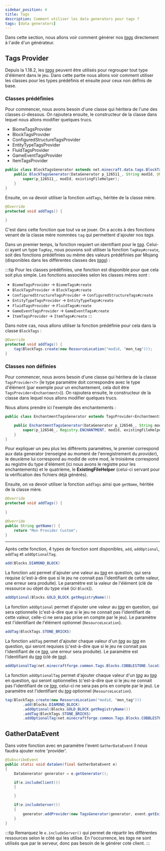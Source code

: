 ```yaml
---
sidebar_position: 4
title: Tags
description: Comment utiliser les data generators pour tags ?
tags: [data generators]
---
```


Dans cette section, nous allons voir comment générer nos [_tags_](../bases/resources/tags) directement à l'aide d'un générateur.

## Tags Provider

Depuis la 1.18.2, les [_tags_](../bases/resources/tags) peuvent être utilisés pour regrouper tout type d'élément dans le jeu. Dans cette partie nous allons voir comment utiliser les classes pour les types prédéfinis et ensuite pour ceux non définis de base.

### Classes prédéfinies

Pour commencer, nous avons besoin d'une classe qui héritera de l'une des classes ci-dessous. On rajoutera ensuite, le constructeur de la classe dans lequel nous allons modifier quelques trucs.

- BiomeTagsProvider
- BlockTagsProvider
- ConfiguredStructureTagsProvider
- EntityTypeTagsProvider
- FluidTagsProvider
- GameEventTagsProvider
- ItemTagsProvider

```java
public class BlockTagsGenerator extends net.minecraft.data.tags.BlockTagsProvider {
    public BlockTagsGenerator(DataGenerator p_126511_, String modId, @Nullable ExistingFileHelper existingFileHelper) {
        super(p_126511_, modId, existingFileHelper);
    }
}
```

Ensuite, on va devoir utiliser la fonction `addTags`, héritée de la classe mère.

```java
@Override
protected void addTags() {
    
}
```

C'est dans cette fonction que tout va se jouer. On a accès à des fonctions venant de la classe mère nommées `tag` qui permettent d'ajouter nos _tags_.

Dans un premier temps, la fonction requiert un identifiant pour le [_tag_](../bases/resources/tags). Celui-ci ayant un type `TagKey`, nous pouvons soit utiliser la fonction `TagKey#create`, soit des fonctions prédéfinies ou même des valeurs prédéfinies par Mojang (disponibles dans les différentes classes des [_tags_](../bases/resources/tags)) :

:::tip
Pour les classes prédéfinies, une fonction est disponible pour que cela soit plus simple. Les fonctions associées selon les classes mères sont :
- `BiomeTagsProvider` -> `BiomeTags#create`
- `BlockTagsProvider` -> `BlockTags#create`
- `ConfiguredStructureTagsProvider` -> `ConfiguredStructureTags#create`
- `EntityTypeTagsProvider` -> `EntityTypeTags#create`
- `FluidTagsProvider` -> `FluidTags#create`
- `GameEventTagsProvider` -> `GameEventTags#create`
- `ItemTagsProvider` -> `ItemTags#create`
:::

Dans notre cas, nous allons utiliser la fonction prédéfinie pour cela dans la classe `BlockTags` :

```java
@Override
protected void addTags() {
    tag(BlockTags.create(new ResourceLocation("modid, "mon_tag")));
}
```

### Classes non définies

Pour commencer, nous avons besoin d'une classe qui héritera de la classe `TagsProvider<?>` (le type paramètre doit correspondre avec le type d'élément (par exemple pour un enchantement, cela doit être `TagsProvider<Enchantment>`)). 
On rajoutera ensuite, le constructeur de la classe dans lequel nous allons modifier quelques trucs.

Nous allons prendre ici l'exemple des enchantements :
```java
public class EnchantmentTagsGenerator extends TagsProvider<Enchantment> {

    public EnchantmentTagsGenerator(DataGenerator p_126546_, String modId, @Nullable ExistingFileHelper existingFileHelper) {
        super(p_126546_, Registry.ENCHANTMENT, modId, existingFileHelper);
    }
}
```

Pour expliquer un peu plus les différents paramètres, le premier correspond aux data generator (renseigné au moment de l'enregistrement du _provider_), le deuxième lui correspond au modid de votre mod, le troisième correspond au registre du type d'élément (ici nous avons le registre pour les enchantements) et le quatrième, le **ExistingFileHelper** (celui-ci servant pour la vérification des fichiers déjà générés).

Ensuite, on va devoir utiliser la fonction `addTags` ainsi que `getName`, héritée de la classe mère.

```java
@Override
protected void addTags() {
    
}

@Override
public String getName() {
    return "Mon Provider Custom";
}
```

---

Après cette fonction, 4 types de fonction sont disponibles, `add`, `addOptional`, `addTag` et `addOptionalTag`.

```java
add(Blocks.DIAMOND_BLOCK)
```

La fonction `add` permet d'ajouter une valeur au [_tag_](../bases/resources/tags) en question, qui sera requise (c'est-à-dire que si le jeu ne connait pas l'identifiant de cette valeur, une erreur sera produite). Le paramètre est la valeur de l'élément (clé de ressource ou objet du type visé (ici `Block`)).

```java
addOptional(Blocks.GOLD_BLOCK.getRegistryName())
```

La fonction `addOptional` permet d'ajouter une valeur au [_tag_](../bases/resources/tags) en question, qui sera optionnelle (c'est-à-dire que si le jeu ne connait pas l'identifiant de cette valeur, celle-ci ne sera pas prise en compte par le jeu). Le paramètre est l'identifiant de l'élément optionnel (`ResourceLocation`).

```java
addTag(BlockTags.STONE_BRICKS)
```

La fonction `addTag` permet d'ajouter chaque valeur d'un [_tag_](../bases/resources/tags) au [_tag_](../bases/resources/tags) en question, qui seront requises (c'est-à-dire que si le jeu ne connait pas l'identifiant de ce [_tag_](../bases/resources/tags), une erreur sera produite). Le paramètre est l'identifiant du [_tag_](../bases/resources/tags) (clé de [_tag_](../bases/resources/tags)).

```java
addOptionalTag(net.minecraftforge.common.Tags.Blocks.COBBLESTONE.location());
```

La fonction `addOptionalTag` permet d'ajouter chaque valeur d'un [_tag_](../bases/resources/tags) au [_tag_](../bases/resources/tags) en question, qui seront optionnelles (c'est-à-dire que si le jeu ne connait pas l'identifiant de ce [_tag_](../bases/resources/tags), celui-ci ne sera pas pris en compte par le jeu). Le paramètre est l'identifiant du [_tag_](../bases/resources/tags) optionnel (`ResourceLocation`).

```java
tag(BlockTags.create(new ResourceLocation("modid, "mon_tag")))
        .add(Blocks.DIAMOND_BLOCK)
        .addOptional(Blocks.GOLD_BLOCK.getRegistryName())
        .addTag(BlockTags.STONE_BRICKS)
        .addOptionalTag(net.minecraftforge.common.Tags.Blocks.COBBLESTONE.location());
```

## GatherDataEvent

Dans votre fonction avec en paramètre l'event `GatherDataEvent` il nous
faudra ajouter notre 'provider'.

```java
@SubscribeEvent
public static void dataGen(final GatherDataEvent e)
{
    DataGenerator generator = e.getGenerator();

    if(e.includeClient())
    {

    }

    if(e.includeServer())
    {
        generator.addProvider(new TagsGenerator(generator, event.getExistingFileHelper()));
    }
}
```

:::tip
Remarquez le `e.includeServer()` qui permet de répartir les différentes
ressources selon le côté qui les utilise. En l'occurrence, les _tags_
ne sont utilisés que par le serveur, donc pas besoin de le générer coté client.
:::
